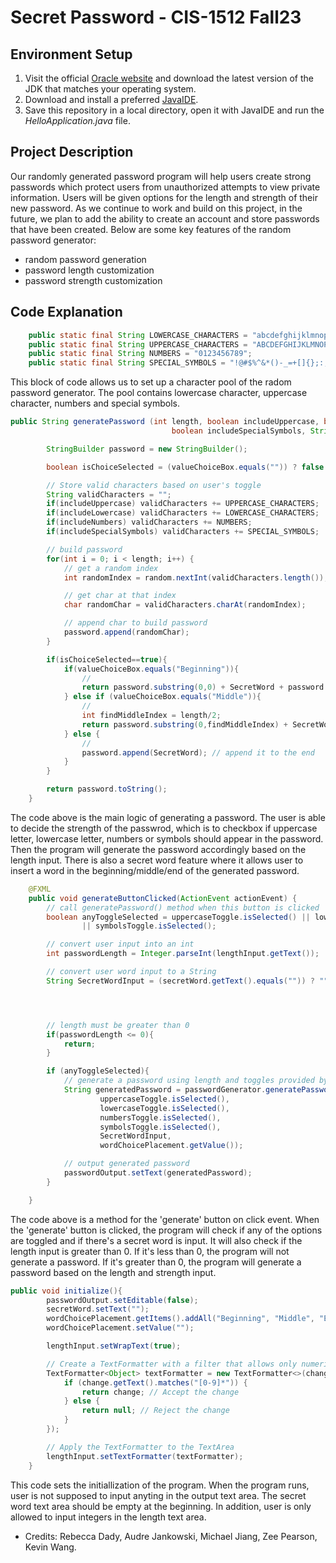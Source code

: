 # Secret Password - CIS-1512 Fall23

## Environment Setup
1. Visit the official [Oracle website](https://www.oracle.com/java/technologies/downloads/) and download the latest version of the JDK that matches your operating system.<br>
2. Download and install a preferred [JavaIDE](https://www.turing.com/blog/best-java-ides-and-editors/ "A list of javaIDE").<br>
3. Save this repository in a local directory, open it with JavaIDE and run the *HelloApplication.java* file.<br>

## Project Description
Our randomly generated password program will help users create strong passwords which protect users from unauthorized attempts to view private information. Users will be given options for the length and strength of their new password. As we continue to work and build on this project, in the future, we plan to add the ability to create an account and store passwords that have been created. Below are some key features of the random password generator: <br>
- random password generation
- password length customization
- password strength customization

## Code Explanation
```java
    public static final String LOWERCASE_CHARACTERS = "abcdefghijklmnopqrstuvwxyz";
    public static final String UPPERCASE_CHARACTERS = "ABCDEFGHIJKLMNOPQRSTUVWXYZ";
    public static final String NUMBERS = "0123456789";
    public static final String SPECIAL_SYMBOLS = "!@#$%^&*()-_=+[]{};:,.<>/?";
```
This block of code allows us to set up a character pool of the radom password generator. The pool contains lowercase character, uppercase character, numbers and special symbols.<br>

```java
public String generatePassword (int length, boolean includeUppercase, boolean includeLowercase, boolean includeNumbers,
                                    boolean includeSpecialSymbols, String SecretWord, String valueChoiceBox){

        StringBuilder password = new StringBuilder();

        boolean isChoiceSelected = (valueChoiceBox.equals("")) ? false : true;

        // Store valid characters based on user's toggle
        String validCharacters = "";
        if(includeUppercase) validCharacters += UPPERCASE_CHARACTERS;
        if(includeLowercase) validCharacters += LOWERCASE_CHARACTERS;
        if(includeNumbers) validCharacters += NUMBERS;
        if(includeSpecialSymbols) validCharacters += SPECIAL_SYMBOLS;

        // build password
        for(int i = 0; i < length; i++) {
            // get a random index
            int randomIndex = random.nextInt(validCharacters.length());

            // get char at that index
            char randomChar = validCharacters.charAt(randomIndex);

            // append char to build password
            password.append(randomChar);
        }

        if(isChoiceSelected==true){
            if(valueChoiceBox.equals("Beginning")){
                //
                return password.substring(0,0) + SecretWord + password.substring(0); // append at the beginning of the string
            } else if (valueChoiceBox.equals("Middle")){
                //
                int findMiddleIndex = length/2;
                return password.substring(0,findMiddleIndex) + SecretWord + password.substring(findMiddleIndex); // append at the middle of the string
            } else {
                //
                password.append(SecretWord); // append it to the end
            }
        }

        return password.toString();
    }
```
The code above is the main logic of generating a password. The user is able to decide the strength of the passwrod, which is to checkbox if uppercase letter, lowercase letter, numbers or symbols should appear in the password. Then the program will generate the password accordingly based on the length input. There is also a secret word feature where it allows user to insert a word in the beginning/middle/end of the generated password.<br>

```java
    @FXML
    public void generateButtonClicked(ActionEvent actionEvent) {
        // call generatePassword() method when this button is clicked
        boolean anyToggleSelected = uppercaseToggle.isSelected() || lowercaseToggle.isSelected() || numbersToggle.isSelected()
                || symbolsToggle.isSelected();

        // convert user input into an int
        int passwordLength = Integer.parseInt(lengthInput.getText());

        // convert user word input to a String
        String SecretWordInput = (secretWord.getText().equals("")) ? "" : secretWord.getText();




        // length must be greater than 0
        if(passwordLength <= 0){
            return;
        }

        if (anyToggleSelected){
            // generate a password using length and toggles provided by user
            String generatedPassword = passwordGenerator.generatePassword(passwordLength,
                    uppercaseToggle.isSelected(),
                    lowercaseToggle.isSelected(),
                    numbersToggle.isSelected(),
                    symbolsToggle.isSelected(),
                    SecretWordInput,
                    wordChoicePlacement.getValue());

            // output generated password
            passwordOutput.setText(generatedPassword);
        }

    }
```
The code above is a method for the 'generate' button on click event. When the 'generate' button is clicked, the program will check if any of the options are toggled and if there's a secret word is input. It will also check if the length input is greater than 0. If it's less than 0, the program will not generate a password. If it's greater than 0, the program will generate a password based on the length and strength input.

```java
public void initialize(){
        passwordOutput.setEditable(false);
        secretWord.setText("");
        wordChoicePlacement.getItems().addAll("Beginning", "Middle", "End");
        wordChoicePlacement.setValue("");

        lengthInput.setWrapText(true);

        // Create a TextFormatter with a filter that allows only numeric input
        TextFormatter<Object> textFormatter = new TextFormatter<>(change -> {
            if (change.getText().matches("[0-9]*")) {
                return change; // Accept the change
            } else {
                return null; // Reject the change
            }
        });

        // Apply the TextFormatter to the TextArea
        lengthInput.setTextFormatter(textFormatter);
    }
```
This code sets the initiallization of the program. When the program runs, user is not supposed to input anyting in the output text area. The secret word text area should be empty at the beginning. In addition, user is only allowed to input integers in the length text area.



- Credits: Rebecca Dady, Audre Jankowski, Michael Jiang, Zee Pearson, Kevin Wang.
